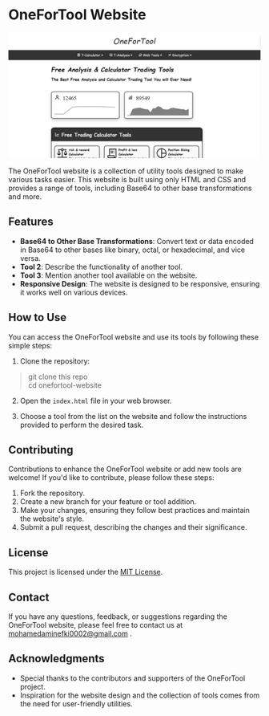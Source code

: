 # OneForTool Website

![Website Screenshot](./redm.png)

The OneForTool website is a collection of utility tools designed to make various tasks easier. This website is built using only HTML and CSS and provides a range of tools, including Base64 to other base transformations and more.

## Features

- **Base64 to Other Base Transformations**: Convert text or data encoded in Base64 to other bases like binary, octal, or hexadecimal, and vice versa.
- **Tool 2**: Describe the functionality of another tool.
- **Tool 3**: Mention another tool available on the website.
- **Responsive Design**: The website is designed to be responsive, ensuring it works well on various devices.

## How to Use

You can access the OneForTool website and use its tools by following these simple steps:

1. Clone the repository:
  >git clone this repo<br/> 
  >cd onefortool-website


2. Open the `index.html` file in your web browser.

3. Choose a tool from the list on the website and follow the instructions provided to perform the desired task.

## Contributing

Contributions to enhance the OneForTool website or add new tools are welcome! If you'd like to contribute, please follow these steps:

1. Fork the repository.
2. Create a new branch for your feature or tool addition.
3. Make your changes, ensuring they follow best practices and maintain the website's style.
4. Submit a pull request, describing the changes and their significance.

## License

This project is licensed under the [MIT License](LICENSE).

## Contact

If you have any questions, feedback, or suggestions regarding the OneForTool website, please feel free to contact us at mohamedaminefki0002@gmail.com .

## Acknowledgments

- Special thanks to the contributors and supporters of the OneForTool project.
- Inspiration for the website design and the collection of tools comes from the need for user-friendly utilities.


